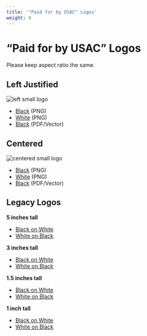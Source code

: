```yaml
---
title: '"Paid for by USAC" Logos'
weight: 0
---
```


# <q>Paid for by USAC</q> Logos

Please keep aspect ratio the same.

## Left Justified

![left small logo](sga/usaclogos/usac_horiz_sm.png)

-   [Black](sga/usaclogos/USACpaidforBLACK.png) (PNG)
-   [White](sga/usaclogos/USACpaidforWHITE.png) (PNG)
-   [Black](sga/usaclogos/USACpaidfor.pdf) (PDF/Vector)

## Centered

![centered small logo](sga/usaclogos/usac_paid_for_vert_sm.png)

-   [Black](sga/usaclogos/usac_paid_for_under.png) (PNG)
-   [White](sga/usaclogos/usac_paid_for_underW.png) (PNG)
-   [Black](sga/usaclogos/usac_paid_for_under_pdf.pdf) (PDF/Vector)

## Legacy Logos

**5 inches tall**

-   [Black on White](sga/usaclogos/usaclogo5_bow.png)
-   [White on Black](sga/usaclogos/usaclogo5_wob.png)

**3 inches tall**

-   [Black on White](sga/usaclogos/usaclogo3_bow.png)
-   [White on Black](sga/usaclogos/usaclogo3_wob.png)

**1.5 inches tall**

-   [Black on White](sga/usaclogos/usaclogo1_5_bow.png)
-   [White on Black](sga/usaclogos/usaclogo1_5_wob.png)

**1 inch tall**

-   [Black on White](sga/usaclogos/usaclogo1_bow.png)
-   [White on Black](sga/usaclogos/usaclogo1_wob.png)
